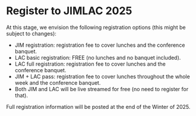 # Register to JIMLAC 2025

At this stage, we envision the following registration options (this might be subject to changes):

* JIM registration: registration fee to cover lunches and the conference banquet.
* LAC basic registration: FREE (no lunches and no banquet included).
* LAC full registration: registration fee to cover lunches and the conference banquet.
* JIM + LAC pass: registration fee to cover lunches throughout the whole week and the conference banquet.
* Both JIM and LAC will be live streamed for free (no need to register for that).

Full registration information will be posted at the end of the Winter of 2025.
